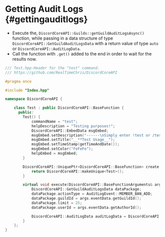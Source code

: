 Getting Audit Logs {#gettingauditlogs}
============
- Execute the, `DiscordCoreAPI::Guilds::getGuildAuditLogsAsync()` function, while passing in a data structure of type `DiscordCoreAPI::GetGuildAuditLogsData` with a return value of type `auto` or `DiscordCoreAPI::AuditLogData`.
- Call the function with `.get()` added to the end in order to wait for the results now.

```cpp
/// Test.hpp-Header for the "test" command.
/// https://github.com/RealTimeChris/DiscordCoreAPI

#pragma once

#include "Index.hpp"

namespace DiscordCoreAPI {

	class Test : public DiscordCoreAPI::BaseFunction {
	  public:
		Test() {
			commandName = "test";
			helpDescription = "Testing purposes!";
			DiscordCoreAPI::EmbedData msgEmbed;
			msgEmbed.setDescription("------\nSimply enter !test or /test!\n------");
			msgEmbed.setTitle("__**Test Usage__");
			msgEmbed.setTimeStamp(getTimeAndDate());
			msgEmbed.setColor("FeFeFe");
			helpEmbed = msgEmbed;
		}

		DiscordCoreAPI::UniquePtr<DiscordCoreAPI::BaseFunction> create() {
			return DiscordCoreAPI::makeUnique<Test>();
		}

		virtual void execute(DiscordCoreAPI::BaseFunctionArguments& args) {
			DiscordCoreAPI::GetGuildAuditLogsData dataPackage;
			dataPackage.actionType = AuditLogEvent::MEMBER_BAN_ADD;
			dataPackage.guildId = args.eventData.getGuildId();
			dataPackage.limit = 25;
			dataPackage.userId = args.eventData.getAuthorId();

			DiscordCoreAPI::AuditLogData auditLogData = DiscordCoreAPI::Guilds::getGuildAuditLogsAsync(dataPackage).get(;
		}
	};
}
```
